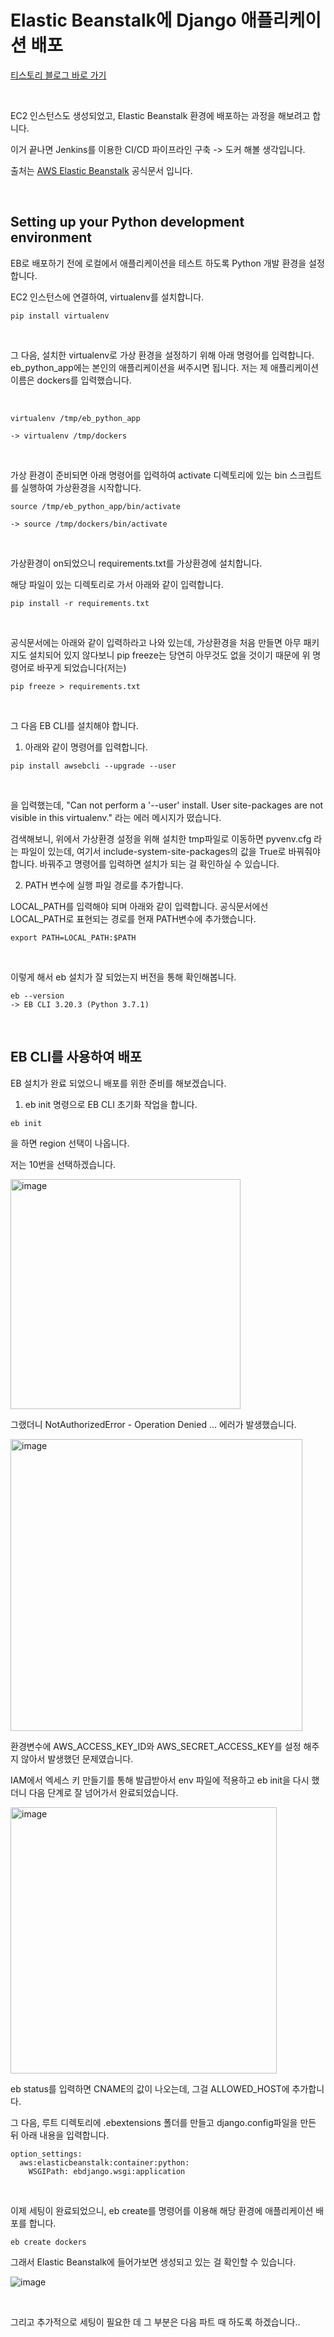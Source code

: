 # Elastic Beanstalk에 Django 애플리케이션 배포

[티스토리 블로그 바로 가기](https://kyleeee.tistory.com/entry/TIL37-Elastic-Beanstalk에-Django-애플리케이션-배포-1)

<br>

EC2 인스턴스도 생성되었고, Elastic Beanstalk 환경에 배포하는 과정을 해보려고 합니다.

이거 끝나면 Jenkins를 이용한 CI/CD 파이프라인 구축 -> 도커 해볼 생각입니다.

출처는 [AWS Elastic Beanstalk](https://docs.aws.amazon.com/ko_kr/elasticbeanstalk/latest/dg/create-deploy-python-django.html) 공식문서 입니다.



<br>

## Setting up your Python development environment

EB로 배포하기 전에 로컬에서 애플리케이션을 테스트 하도록 Python 개발 환경을 설정합니다.

EC2 인스턴스에 연결하여, virtualenv를 설치합니다.

```shell
pip install virtualenv
```

<br>

그 다음, 설치한 virtualenv로 가상 환경을 설정하기 위해 아래 명령어를 입력합니다.
eb_python_app에는 본인의 애플리케이션을 써주시면 됩니다.
저는 제 애플리케이션 이름은 dockers를 입력했습니다.

<br>

```shell
virtualenv /tmp/eb_python_app

-> virtualenv /tmp/dockers
```

<br>

가상 환경이 준비되면 아래 명령어를 입력하여 activate 디렉토리에 있는 bin 스크립트를 실행하여 가상환경을 시작합니다.

```shell
source /tmp/eb_python_app/bin/activate

-> source /tmp/dockers/bin/activate
```

<br>

가상환경이 on되었으니 requirements.txt를 가상환경에 설치합니다.

해당 파일이 있는 디렉토리로 가서 아래와 같이 입력합니다.


```shell
pip install -r requirements.txt
```

<br>

공식문서에는 아래와 같이 입력하라고 나와 있는데, 가상환경을 처음 만들면 아무 패키지도 설치되어 있지 않다보니 pip freeze는 당연히 아무것도 없을 것이기 때문에 위 명령어로 바꾸게 되었습니다(저는)

```shell
pip freeze > requirements.txt
```
<br>

그 다음 EB CLI를 설치해야 합니다.

1. 아래와 같이 명령어를 입력합니다.

```shell
pip install awsebcli --upgrade --user
```

<br>

을 입력했는데, "Can not perform a '--user' install. User site-packages are not visible in this virtualenv." 라는 에러 메시지가 떴습니다.

검색해보니, 위에서 가상환경 설정을 위해 설치한 tmp파일로 이동하면 pyvenv.cfg 라는 파일이 있는데, 여기서 include-system-site-packages의 값을 True로 바꿔줘야 합니다. 바꿔주고 명령어를 입력하면 설치가 되는 걸 확인하실 수 있습니다.

2. PATH 변수에 실행 파일 경로를 추가합니다.

LOCAL_PATH를 입력해야 되며 아래와 같이 입력합니다.
공식문서에선 LOCAL_PATH로 표현되는 경로를 현재 PATH변수에 추가했습니다.

```shell
export PATH=LOCAL_PATH:$PATH
```

<br>

이렇게 해서 eb 설치가 잘 되었는지 버전을 통해 확인해봅니다.

```shell
eb --version
-> EB CLI 3.20.3 (Python 3.7.1)
```

<br>

## EB CLI를 사용하여 배포

EB 설치가 완료 되었으니 배포를 위한 준비를 해보겠습니다.

1. eb init 명령으로 EB CLI 초기화 작업을 합니다.

```shell
eb init
```
을 하면 region 선택이 나옵니다. 

저는 10번을 선택하겠습니다.

<img width="368" alt="image" src="https://user-images.githubusercontent.com/88086271/202842689-1c8634be-b524-4fe5-a81e-8556f268cbb5.png">

<br>

그랬더니 NotAuthorizedError - Operation Denied ... 에러가 발생했습니다.

<img width="467" alt="image" src="https://user-images.githubusercontent.com/88086271/202842780-8ce294e1-d8d5-4a65-9dff-30658752328b.png">

<br>

환경변수에 AWS_ACCESS_KEY_ID와 AWS_SECRET_ACCESS_KEY를 설정 해주지 않아서 발생했던 문제였습니다.

IAM에서 엑세스 키 만들기를 통해 발급받아서 env 파일에 적용하고 eb init을 다시 했더니 다음 단계로 잘 넘어가서 완료되었습니다.

<img width="426" alt="image" src="https://user-images.githubusercontent.com/88086271/202843453-d838198a-93d5-4e21-8972-6c96a1dedef7.png">

<br>

eb status를 입력하면 CNAME의 값이 나오는데, 그걸 ALLOWED_HOST에 추가합니다.

그 다음, 루트 디렉토리에 .ebextensions 폴더를 만들고 django.config파일을 만든 뒤 아래 내용을 입력합니다.

```shell
option_settings:
  aws:elasticbeanstalk:container:python:
    WSGIPath: ebdjango.wsgi:application
```

<br>

이제 세팅이 완료되었으니, eb create를 명령어를 이용해 해당 환경에 애플리케이션 배포를 합니다.

```shell
eb create dockers
```

그래서 Elastic Beanstalk에 들어가보면 생성되고 있는 걸 확인할 수 있습니다.

![image](https://user-images.githubusercontent.com/88086271/202843540-83be1e48-9d90-4c81-80dc-7db1ecfda95a.png)

<br>

그리고 추가적으로 세팅이 필요한 데 그 부분은 다음 파트 때 하도록 하겠습니다..
